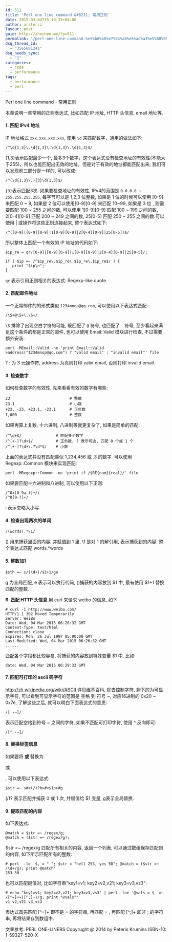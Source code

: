 ```yaml
---
id: 511
title: 'Perl one line command &#8211; 常用正则'
date: 2015-03-04T15:10:35+08:00
author: arstercz
layout: post
guid: http://zhechen.me/?p=511
permalink: '/perl-one-line-command-%e5%b8%b8%e7%94%a8%e6%ad%a3%e5%88%99/'
dsq_thread_id:
  - "3565681241"
dsq_needs_sync:
  - "1"
categories:
  - code
  - performance
tags:
  - performance
  - perl
---
```

Perl one line command - 常用正则

本章说明一些常用的正则表达式, 比如匹配 IP 地址, HTTP 头信息, email 地址等.

#### 1. 匹配 IPv4 地址

IP 地址格式 `xxx.xxx.xxx.xxx`, 使用 `\d` 来匹配数字，通用的做法如下:
```
/^\d{1,3}\.\d{1,3}\.\d{1,3}\.\d{1,3}$/
```
{1,3}表示匹配最少一个, 最多3个数字，这个表达式没有检查地址的有效性(不能大于255)，所以也能匹配出无效的地址，但是对于有效的地址都能匹配出来; 我们可以发现前三部分是一样的, 可以改成:
```
/^(\d{1,3}\.){3}\d{1,3}$/
```

`{3}`表示匹配3次. 如果要检查地址的有效性, IPv4的范围是 `0.0.0.0 ~ 255.255.255.255`, 每字节可以是 1,2,3 位整数, 如果是 1 位的时候可以使用 [0-9] 来匹配 0 ~ 9, 如果是 2 位可以使用[0-9][0-9] 来匹配 10~99, 如果是 3 位 , 则需要匹配 100 ~ 255 之间的数, 可以使用 1[0-9][0-9] 匹配 100 ~ 199 之间的数, 2[0-4][0-9] 匹配 200 ~ 249 之间的数, 25[0-5] 匹配 250 ~ 255 之间的数.可以使用 | 或操作将这些正则连接起来, 整个表达式如下:
```
/^([0-9]|[0-9][0-9]|1[0-9][0-9]|2[0-4][0-9]|25[0-5])$/
```
所以整体上匹配一个有效的 IP 地址的代码如下:
```
$ip_re = qr/[0-9]|[0-9][0-9]|1[0-9][0-9]|2[0-4][0-9]|25[0-5]/;

if ( $ip =~ /^$ip_re\.$ip_re\.$ip_re\.$ip_re$/ ) {
   print "$ip\n";
}
```

`qr` 表示引用正则相关的表达式: Regexp-like quote.

#### 2. 匹配邮件地址

一个正常邮件的的形式类似 `1234mnop@qq.com`, 可以使用以下表达式匹配:
```
/\S+@\S+\.\S+/
```
`\S` 排除了出现空白字符的可能, 既匹配了 `@` 符号, 也匹配了 `.` 符号, 至少看起来满足这个条件的都是正常的邮件, 也可以使用 Email::Valid 模块进行检查, 不过需要额外安装:
```
perl -MEmail::Valid -ne 'print Email::Valid->address("1234mnop@qq.com") ? "valid email" : "invalid email"' file
```
? : 为 3 元操作符, address 为真则打印 valid email, 否则打印 invalid email.

#### 3. 检查数字

如何检查数字的有效性, 先来看看有效的数字有哪些:
```
23                          # 整数
23.1                        # 小数
+23, -23, +23.1, -23.1      # 正负数
1,000                       # 整数
```
如果再算上复数, 十六进制, 八进制等就更复杂了, 如果是简单的匹配:
```
/^\d+$/               # 匹配多个数字
/^[+-]?\d+$/          # 正负数, ? 表示可选, 匹配 0 个或 1 个
/^[+-]?\d+\.?\d*$/    # 小数
```
上面的表达式并没有匹配类似 1,234,456 或 .3 的数字. 可以使用 Regexp::Common 模块来实现匹配:
```
perl -MRegexp::Common -ne 'print if /$RE{num}{real}/' file
```
如果要匹配十六进制和八进制, 可以使用以下正则:
```
/^0x[0-9a-f]+/i
/^0[0-7]+/
```
i 表示忽略大小写.

#### 4. 检查出现两次的单词

```
/(words).*\1/
```
() 用来捕获里面的内容, 并赋值到 1 里, \1 是对 1 的解引用, 表示捕获到的内容. 整个表达式匹配 words.*words

#### 5. 整数加1

```
$sth =~ s/(\d+)/$1+1/ge
```
g 为全局匹配, e 表示可以执行代码, ()捕获的内容放到 $1 中, 最有使用 $1+1 替换匹配的整数.

<strong>6. 匹配 HTTP 头信息</strong>
用 curl 来请求 weibo 的信息, 如下
```
# curl -I http://www.weibo.com/
HTTP/1.1 302 Moved Temporarily
Server: WeiBo
Date: Wed, 04 Mar 2015 06:26:32 GMT
Content-Type: text/html
Connection: close
Expires: Mon, 26 Jul 1997 05:00:00 GMT
Last-Modified: Wed, 04 Mar 2015 06:26:32 GMT
......
```
匹配各个字段都比较容易, 将捕获的内容放到特殊变量 $1 中, 比如:
```
date: Wed, 04 Mar 2015 06:29:33 GMT
```

#### 7. 匹配可打印的 ascii 码字符

<a href="http://zh.wikipedia.org/wiki/ASCII">http://zh.wikipedia.org/wiki/ASCII</a>
详见维基百科, 除去控制字符, 剩下的为可显示字符, 可以看到可显示字符的范围是 空格 到 符号 ~, 对应16进制的 0x20 ~ 0x7e, 了解这些之后, 就可以明白下面表达式的意思:
```
/[ -~]/
```
表示匹配空格到符号 ~ 之间的字符, 如果不匹配可打印字符, 使用 ^ 反向即可:
```
/[^ -~]/
```

#### 8. 替换标签信息

如果要将 <b> 或 </b> 替换为 <p> 或 </p>, 可以使用以下表达式:
```
$str =~ s#<(/)?b>#<$1p>#g
```
(/)? 表示匹配并捕获 0 或 1 次, 并赋值给 $1 变量, g表示全局替换.

#### 9. 提取匹配的内容

如下表达式:
```
@match = $str =~ /regex/g;
@match = ($str =~ /regex/g);
```
$str =~ /regex/g 匹配所有相关的内容, 返回一个列表, 可以通过数组保存匹配到的内容, 如下所示匹配所有的整数:
```
# perl  -le '$, = " "; $str = "hell 253, yes 50"; @match = ($str =~ /\d+/g); print @match'
253 50
```
也可以匹配键值对, 比如字符串"key1=v1; key2=v2,v21; key3=v3,vs3":
```
# echo "key1=v1; key2=v2,v21; key3=v3,vs3" | perl -lne '@vals = $_ =~ /[^=]+=([^;]+)/g; print "@vals"'
v1 v2,v21 v3,vs3
```
表达式首先匹配 [^=]+ 即不是 = 的字符串, 再匹配 = , 再匹配 [^;]+ 即非 ; 的字符串, 再将结果存到数组中.

文章参考: PERL ONE-LINERS Copyrught @ 2014 by Peteris Krumins ISBN-10: 1-59327-520-X
